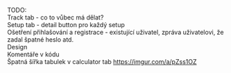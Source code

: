 TODO:\
Track tab - co to vůbec má dělat?\
Setup tab - detail button pro každý setup\
Ošetření přihlašování a registrace - existující uživatel, zpráva uživatelovi, že zadal špatné heslo atd.\
Design\
Komentáře v kódu\
Špatná šířka tabulek v calculator tab https://imgur.com/a/pZss1OZ

